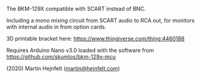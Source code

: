 The BKM-129X compatible with SCART instead of BNC.

Including a mono mixing circuit from SCART audio to RCA out, for monitors with internal audio in from option cards.

3D printable bracket here: https://www.thingiverse.com/thing:4460188

Requires Arduino Nano v3.0 loaded with the software from https://github.com/skumlos/bkm-129x-mcu

(2020) Martin Hejnfelt (martin@hejnfelt.com)
